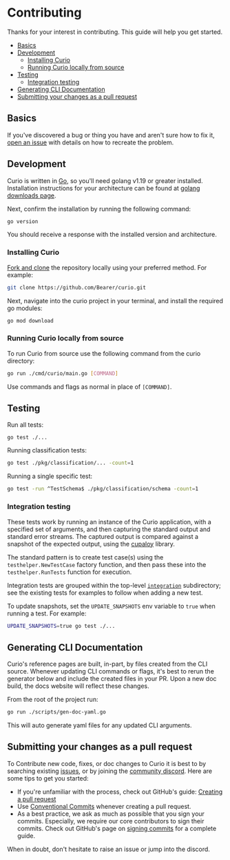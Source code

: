 # Contributing

Thanks for your interest in contributing. This guide will help you get started.

- [Basics](#basics)
- [Development](#development)
  - [Installing Curio](#installing-curio)
  - [Running Curio locally from source](#running-curio-locally-from-source)
- [Testing](#testing)
  - [Integration testing](#integration-testing)
- [Generating CLI Documentation](#generating-cli-documentation)
- [Submitting your changes as a pull request](#submitting-your-changes-as-a-pull-request)

## Basics

If you've discovered a bug or thing you have and aren't sure how to fix it, [open an issue](https://github.com/Bearer/curio/issues/new/choose) with details on how to recreate the problem.

## Development

Curio is written in [Go](https://www.go.dev), so you'll need golang v1.19 or greater installed. Installation instructions for your architecture can be found at [golang downloads page](https://go.dev/dl/).

Next, confirm the installation by running the following command:

```bash
go version
```

You should receive a response with the installed version and architecture.

### Installing Curio

[Fork and clone](https://docs.github.com/en/get-started/quickstart/contributing-to-projects) the repository locally using your preferred method. For example:

```bash
git clone https://github.com/Bearer/curio.git
```

Next, navigate into the curio project in your terminal, and install the required go modules:

```bash
go mod download
```

### Running Curio locally from source

To run Curio from source use the following command from the curio directory:

```bash
go run ./cmd/curio/main.go [COMMAND]
```
Use commands and flags as normal in place of `[COMMAND]`.


## Testing

Run all tests:

``` shell
go test ./...
```

Running classification tests:

```bash
go test ./pkg/classification/... -count=1
```

Running a single specific test:

```bash
go test -run ^TestSchema$ ./pkg/classification/schema -count=1
```

### Integration testing

These tests work by running an instance of the Curio application, with a
specified set of arguments, and then capturing the standard output and standard
error streams. The captured output is compared against a snapshot of the
expected output, using the [cupaloy](https://github.com/bradleyjkemp/cupaloy)
library.

The standard pattern is to create test case(s) using the
`testhelper.NewTestCase` factory function, and then pass these into the
`testhelper.RunTests` function for execution.

Integration tests are grouped within the top-level
[`integration`](/integration) subdirectory; see the existing tests for examples
to follow when adding a new test.

To update snapshots, set the `UPDATE_SNAPSHOTS` env variable to `true` when running a test. For example:

```bash
UPDATE_SNAPSHOTS=true go test ./...
```

## Generating CLI Documentation

Curio's reference pages are built, in-part, by files created from the CLI source. Whenever updating CLI commands or flags, it's best to rerun the generator below and include the created files in your PR. Upon a new doc build, the docs website will reflect these changes.

From the root of the project run:

```bash
go run ./scripts/gen-doc-yaml.go
```

This will auto generate yaml files for any updated CLI arguments.

## Submitting your changes as a pull request

To Contribute new code, fixes, or doc changes to Curio it is best to by searching existing [issues](https://github.com/Bearer/curio/issues), or by joining the [community discord](https://discord.gg/eaHZBJUXRF). Here are some tips to get you started:

- If you're unfamiliar with the process, check out GitHub's guide: [Creating a pull request](https://docs.github.com/en/pull-requests/collaborating-with-pull-requests/proposing-changes-to-your-work-with-pull-requests/creating-a-pull-request)
- Use [Conventional Commits](https://www.conventionalcommits.org/en/v1.0.0/) whenever creating a pull request.
- As a best practice, we ask as much as possible that you sign your commits. Especially, we require our core contributors to sign their commits. Check out GitHub's page on [signing commits](https://docs.github.com/en/authentication/managing-commit-signature-verification/signing-commits) for a complete guide.

When in doubt, don't hesitate to raise an issue or jump into the discord.
